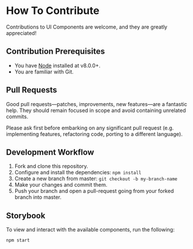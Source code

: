 # How To Contribute

Contributions to UI Components are welcome, and they are greatly appreciated!

## Contribution Prerequisites

- You have [Node](https://nodejs.org/en/) installed at v8.0.0+.
- You are familiar with Git.

## Pull Requests

Good pull requests—patches, improvements, new features—are a fantastic help. They should remain focused in scope and avoid containing unrelated commits.

Please ask first before embarking on any significant pull request (e.g. implementing features, refactoring code, porting to a different language).

## Development Workflow

1. Fork and clone this repository.
2. Configure and install the dependencies: `npm install`
3. Create a new branch from master: `git checkout -b my-branch-name`
4. Make your changes and commit them.
5. Push your branch and open a pull-request going from your forked branch into master.

## Storybook

To view and interact with the available components, run the following:

```shell
npm start
```
